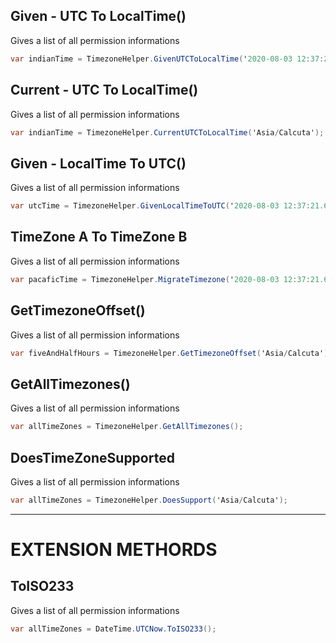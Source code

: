 ## Given - UTC To LocalTime()
Gives a list of all permission informations
```csharp
var indianTime = TimezoneHelper.GivenUTCToLocalTime('2020-08-03 12:37:21.603', 'Asia/Calcuta');
```
## Current - UTC To LocalTime()
Gives a list of all permission informations
```csharp
var indianTime = TimezoneHelper.CurrentUTCToLocalTime('Asia/Calcuta');
```
## Given - LocalTime To UTC()
Gives a list of all permission informations
```csharp
var utcTime = TimezoneHelper.GivenLocalTimeToUTC('2020-08-03 12:37:21.603', 'Asia/Calcuta');
```
## TimeZone A To TimeZone B
Gives a list of all permission informations
```csharp
var pacaficTime = TimezoneHelper.MigrateTimezone('2020-08-03 12:37:21.603', 'Asia/Calcuta', 'Asia/Pacific');
```
## GetTimezoneOffset()
Gives a list of all permission informations
```csharp
var fiveAndHalfHours = TimezoneHelper.GetTimezoneOffset('Asia/Calcuta').Notation();
```
## GetAllTimezones()
Gives a list of all permission informations
```csharp
var allTimeZones = TimezoneHelper.GetAllTimezones();
```
## DoesTimeZoneSupported
Gives a list of all permission informations
```csharp
var allTimeZones = TimezoneHelper.DoesSupport('Asia/Calcuta');
```
---
# EXTENSION METHORDS
## ToISO233
Gives a list of all permission informations
```csharp
var allTimeZones = DateTime.UTCNow.ToISO233();
```
